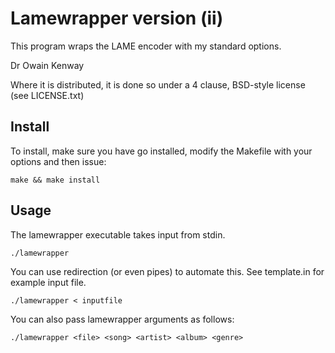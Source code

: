 Lamewrapper version (ii)
========================

This program wraps the LAME encoder with my standard options.

Dr Owain Kenway

Where it is distributed, it is done so under a 4 clause,
BSD-style license (see LICENSE.txt)

Install
-------

To install, make sure you have go installed, modify the Makefile with
your options and then issue:

```
make && make install
```

Usage
-----

The lamewrapper executable takes input from stdin.

```
./lamewrapper
```

You can use redirection (or even pipes) to automate this.  See 
template.in for example input file.

```
./lamewrapper < inputfile
```

You can also pass lamewrapper arguments as follows:

```
./lamewrapper <file> <song> <artist> <album> <genre> 
```